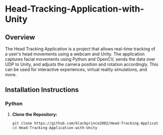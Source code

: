 # Head-Tracking-Application-with-Unity
## Overview

The Head Tracking Application is a project that allows real-time tracking of a user's head movements using a webcam and Unity. The application captures facial movements using Python and OpenCV, sends the data over UDP to Unity, and adjusts the camera position and rotation accordingly. This can be used for interactive experiences, virtual reality simulations, and more.

## Installation Instructions

### Python

1. **Clone the Repository:**
   ```bash
   git clone https://github.com/blackprince2002/Head-Tracking-Application-with-Unity.git
   cd Head-Tracking-Application-with-Unity

